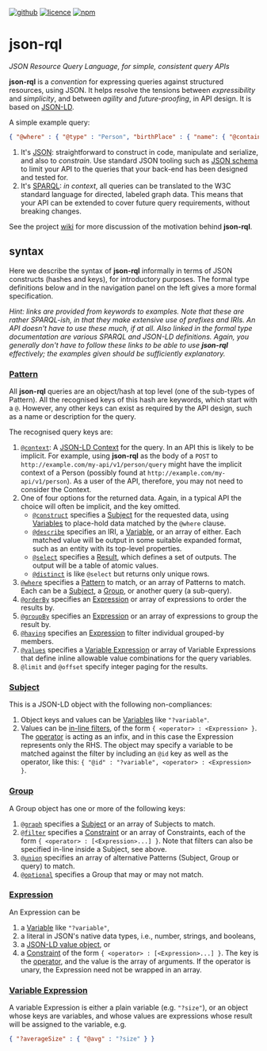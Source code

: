 [![github](https://img.shields.io/badge/gsvarovsky-json--rql-red?logo=github)](https://github.com/gsvarovsky/json-rql)
[![licence](https://img.shields.io/github/license/gsvarovsky/json-rql)](https://github.com/gsvarovsky/json-rql/blob/master/LICENSE)
[![npm](https://img.shields.io/npm/v/json-rql)](https://www.npmjs.com/package/json-rql)

# json-rql
*JSON Resource Query Language, for simple, consistent query APIs*

**json-rql** is a *convention* for expressing queries against structured
resources, using JSON. It helps resolve the tensions between *expressibility*
and *simplicity*, and between *agility* and *future-proofing*, in API design. It
is based on [JSON-LD](https://json-ld.org).

A simple example query:
```json
{ "@where" : { "@type" : "Person", "birthPlace" : { "name": { "@contains" : "London" } } } }
```

1. It's [JSON](json.org): straightforward to construct in code, manipulate and
   serialize, and also to *constrain*. Use standard JSON tooling such as
   [JSON schema](schema.json) to limit your API to the queries that your
   back-end has been designed and tested for.
2. It's [SPARQL](https://www.w3.org/TR/sparql11-query/): *in context*, all
   queries can be translated to the W3C standard language for directed, labeled
   graph data. This means that your API can be extended to cover future query
   requirements, without breaking changes.

See the project [wiki](https://github.com/gsvarovsky/json-rql/wiki) for more
discussion of the motivation behind **json-rql**.

## syntax
Here we describe the syntax of **json-rql** informally in terms of JSON
constructs (hashes and keys), for introductory purposes. The formal type
definitions below and in the navigation panel on the left gives a more formal
specification.

*Hint: links are provided from keywords to examples. Note that these are rather
SPARQL-ish, in that they make extensive use of prefixes and IRIs. An API doesn't
have to use these much, if at all. Also linked in the formal type documentation
are various SPARQL and JSON-LD definitions. Again, you generally don't have to
follow these links to be able to use **json-rql** effectively; the examples
given should be sufficiently explanatory.*

### [Pattern](interfaces/pattern.html)
All **json-rql** queries are an object/hash at top level (one of the sub-types
of Pattern). All the recognised keys of this hash are keywords, which start with
a `@`. However, any other keys can exist as required by the API design, such as
a name or description for the query.

The recognised query keys are:
1. [`@context`](https://github.com/gsvarovsky/json-rql/search?l=JSON&q=context&type=Code):
   A [JSON-LD Context](https://json-ld.org/spec/latest/json-ld/#the-context) for
   the query. In an API this is likely to be implicit. For example, using
   **json-rql** as the body of a `POST` to
   `http://example.com/my-api/v1/person/query` might have the implicit context
   of a Person (possibly found at `http://example.com/my-api/v1/person`). As a
   user of the API, therefore, you may not need to consider the Context.
2. One of four options for the returned data. Again, in a typical API the choice
   will often be implicit, and the key omitted.
   * [`@construct`](https://github.com/gsvarovsky/json-rql/search?l=JSON&q=construct&type=Code)
     specifies a [Subject](interfaces/subject.html) for the requested data,
     using [Variables](#variable) to place-hold data matched by the `@where`
     clause.
   * [`@describe`](https://github.com/gsvarovsky/json-rql/search?l=JSON&q=describe&type=Code)
     specifies an IRI, a [Variable](#variable), or an array of either. Each
     matched value will be output in some suitable expanded format, such as an
     entity with its top-level properties.
   * [`@select`](https://github.com/gsvarovsky/json-rql/search?l=JSON&q=select&type=Code)
     specifies a [Result](#result), which defines a set of outputs. The output
     will be a table of atomic values.
   * [`@distinct`](https://github.com/gsvarovsky/json-rql/search?l=JSON&q=distinct&type=Code)
     is like `@select` but returns only unique rows.
3. [`@where`](https://github.com/gsvarovsky/json-rql/search?l=JSON&q=where&type=Code)
   specifies a [Pattern](interfaces/pattern.html) to match, or an array of
   Patterns to match. Each can be a [Subject](interfaces/subject.html), a
   [Group](interfaces/group.html), or another query (a sub-query).
4. [`@orderBy`](https://github.com/gsvarovsky/json-rql/search?l=JSON&q=orderBy&type=Code)
   specifies an [Expression](#expression) or array of expressions to order the results by.
5. [`@groupBy`](https://github.com/gsvarovsky/json-rql/search?l=JSON&q=groupBy&type=Code)
   specifies an [Expression](#expression) or an array of expressions to group
   the result by.
6. [`@having`](https://github.com/gsvarovsky/json-rql/search?l=JSON&q=having&type=Code)
   specifies an [Expression](#expression) to filter individual grouped-by
   members.
7. [`@values`](https://github.com/gsvarovsky/json-rql/search?l=JSON&q=values&type=Code)
   specifies a [Variable Expression](interfaces/variableexpression.html) or
   array of Variable Expressions that define inline allowable value combinations
   for the query variables.
8. `@limit` and `@offset` specify integer paging for the results.

### [Subject](interfaces/subject.html)
This is a JSON-LD object with the following non-compliances:
1. Object keys and values can be [Variables](#variable) like `"?variable"`.
2. Values can be [in-line filters](#inlinefilter), of the form `{ <operator> : <Expression> }`.
   The [operator](#operators) is acting as an infix, and in this case the
   Expression represents only the RHS. The object may specify a variable to be
   matched against the filter by including an `@id` key as well as the operator,
   like this: `{ "@id" : "?variable", <operator> : <Expression> }`.

### [Group](interfaces/group.html)
A Group object has one or more of the following keys:
1. [`@graph`](https://github.com/gsvarovsky/json-rql/search?l=JSON&q=graph&type=Code)
   specifies a [Subject](interfaces/subject.html) or an array of Subjects to match.
2. [`@filter`](https://github.com/gsvarovsky/json-rql/search?l=JSON&q=filter&type=Code)
   specifies a [Constraint](interfaces/constraint.html) or an array of
   Constraints, each of the form `{ <operator> : [<Expression>...] }`. Note that
   filters can also be specified in-line inside a Subject, see above.
3. [`@union`](https://github.com/gsvarovsky/json-rql/search?l=JSON&q=union&type=Code)
   specifies an array of alternative Patterns (Subject, Group or query) to
   match.
4. [`@optional`](https://github.com/gsvarovsky/json-rql/search?l=JSON&q=optional&type=Code)
   specifies a Group that may or may not match.

### [Expression](#expression)
An Expression can be
1. a [Variable](#variable) like `"?variable"`,
2. a literal in JSON's native data types, i.e., number, strings, and booleans,
3. a [JSON-LD value object](interfaces/valueobject.html), or
4. a [Constraint](interfaces/constraint.html) of the form `{ <operator> : [<Expression>...] }`.
   The key is the [operator](#operators), and the value is the array of
   arguments. If the operator is unary, the Expression need not be wrapped in an
   array.

### [Variable Expression](interfaces/variableexpression.html)
A variable Expression is either a plain variable (e.g. `"?size"`), or an object
whose keys are variables, and whose values are expressions whose result will be
assigned to the variable, e.g.
```json
{ "?averageSize" : { "@avg" : "?size" } }
```